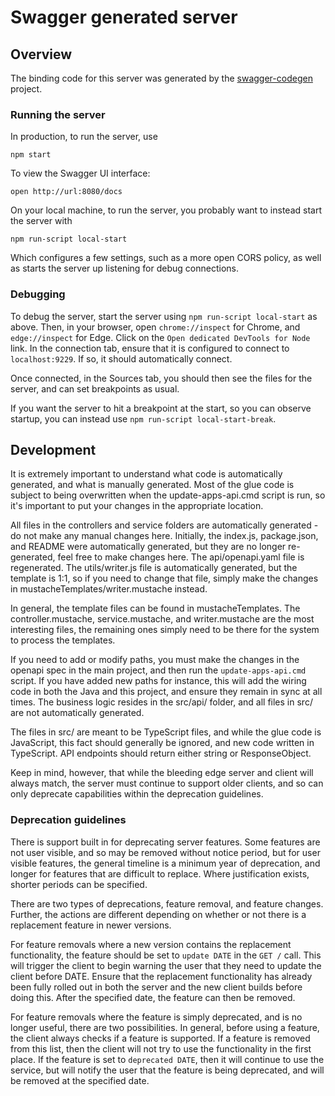 # Swagger generated server

## Overview
The binding code for this server was generated by the [swagger-codegen](https://github.com/swagger-api/swagger-codegen) project.

### Running the server
In production, to run the server, use

```
npm start
```

To view the Swagger UI interface:

```
open http://url:8080/docs
```

On your local machine, to run the server, you probably want to instead start the server with

```
npm run-script local-start
```

Which configures a few settings, such as a more open CORS policy, as well as starts the server up listening for debug connections.

### Debugging

To debug the server, start the server using `npm run-script local-start` as above. Then, in your browser, open `chrome://inspect` for Chrome,
and `edge://inspect` for Edge. Click on the `Open dedicated DevTools for Node` link. In the connection tab, ensure that it is configured to
connect to `localhost:9229`. If so, it should automatically connect.

Once connected, in the Sources tab, you should then see the files for the server, and can set breakpoints as usual.

If you want the server to hit a breakpoint at the start, so you can observe startup, you can instead use `npm run-script local-start-break`.

## Development

It is extremely important to understand what code is automatically generated, and what is manually generated. Most of the glue code is
subject to being overwritten when the update-apps-api.cmd script is run, so it's important to put your changes in the appropriate location.

All files in the controllers and service folders are automatically generated - do not make any manual changes here. Initially, the index.js,
package.json, and README were automatically generated, but they are no longer re-generated, feel free to make changes here. The api/openapi.yaml
file is regenerated. The utils/writer.js file is automatically generated, but the template is 1:1, so if you
need to change that file, simply make the changes in mustacheTemplates/writer.mustache instead.

In general, the template files can be found in mustacheTemplates. The controller.mustache, service.mustache, and writer.mustache are the most interesting
files, the remaining ones simply need to be there for the system to process the templates.

If you need to add or modify paths, you must make the changes in the openapi spec in the main project, and then run the `update-apps-api.cmd` script.
If you have added new paths for instance, this will add the wiring code in both the Java and this project, and ensure they remain in sync at all times.
The business logic resides in the src/api/ folder, and all files in src/ are not automatically generated.

The files in src/ are meant to be TypeScript files, and while the glue code is JavaScript, this fact should generally be ignored, and new code
written in TypeScript. API endpoints should return either string or ResponseObject.

Keep in mind, however, that while the bleeding edge server and client will always match, the server must continue to support older clients,
and so can only deprecate capabilities within the deprecation guidelines.

### Deprecation guidelines
There is support built in for deprecating server features. Some features are not user visible, and so may be removed without notice period, but
for user visible features, the general timeline is a minimum year of deprecation, and longer for features that are difficult to replace. Where
justification exists, shorter periods can be specified.

There are two types of deprecations, feature removal, and feature changes. Further, the actions are different depending on whether or not
there is a replacement feature in newer versions.

For feature removals where a new version contains the replacement functionality, the feature should be set to `update DATE`
in the `GET /` call. This will trigger the client to begin warning the user that they need to update the client before DATE.
Ensure that the replacement functionality has already been fully rolled out in both the server and the new client builds
before doing this. After the specified date, the feature can then be removed.

For feature removals where the feature is simply deprecated, and is no longer useful, there are two possibilities. In general,
before using a feature, the client always checks if a feature is supported. If a feature is removed from this list, then the
client will not try to use the functionality in the first place. If the feature is set to `deprecated DATE`, then it will continue
to use the service, but will notify the user that the feature is being deprecated, and will be removed at the specified date.
